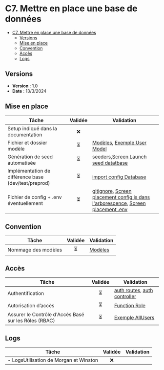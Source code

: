 # C7. Mettre en place une base de données

- [C7. Mettre en place une base de données](#c7-mettre-en-place-une-base-de-données)
  - [Versions](#versions)
  - [Mise en place](#mise-en-place)
  - [Convention](#convention)
  - [Accès](#accès)
  - [Logs](#logs)

## Versions

- **Version** : 1.0
- **Date** : 13/3/2024

## Mise en place

| Tâche                                                | Validée | Validation |
| ---------------------------------------------------- | :-----: | ---------- |
| Setup indiqué dans la documentation                  |   ❌    |            |
| Fichier et dossier modèle                            |   ⏳    |[Modèles](https://github.com/Cynthia-Cyber-Code/NodeJS/tree/70ba3ef0f0994c46ecb428888e0dc23d8be8f3d5/models), [Exemple User Model](https://github.com/Cynthia-Cyber-Code/NodeJS/blob/0033700a12c50bddef73d765e9df0ab0ff790c23/models/user.model.js)|
| Génération de seed automatisée                       |   ⏳    |[seeders](https://github.com/Cynthia-Cyber-Code/NodeJS/tree/0033700a12c50bddef73d765e9df0ab0ff790c23/seeders),[Screen Launch seed datatbase]()|
| Implémentation de différence base (dev/test/preprod) |   ⏳    |[import config Database](https://github.com/Cynthia-Cyber-Code/NodeJS/blob/0033700a12c50bddef73d765e9df0ab0ff790c23/db.js#L6)|
| Fichier de config + .env éventuellement              |   ⏳    |[gitignore](https://github.com/Cynthia-Cyber-Code/NodeJS/blob/0033700a12c50bddef73d765e9df0ab0ff790c23/.gitignore#L2), [Screen placement config.js dans l'arborescence](), [Screen placement .env]()|

## Convention

| Tâche               | Validée | Validation |
| ------------------- | :-----: | ---------- |
| Nommage des modèles |   ⏳    |[Modèles](https://github.com/Cynthia-Cyber-Code/NodeJS/tree/70ba3ef0f0994c46ecb428888e0dc23d8be8f3d5/models)|

## Accès

| Tâche                                                 | Validée | Validation |
| ----------------------------------------------------- | :-----: | ---------- |
| Authentification                                      |    ⏳    |[auth routes](https://github.com/Cynthia-Cyber-Code/NodeJS/blob/b6d7113d9c4b6d4a97853232cbd793d5b06575f5/routes/auth.route.js), [auth controller](https://github.com/Cynthia-Cyber-Code/NodeJS/blob/b6d7113d9c4b6d4a97853232cbd793d5b06575f5/controllers/auth.controller.js)|
| Autorisation d’accès                                  |   ⏳   |[Function Role](https://github.com/Cynthia-Cyber-Code/NodeJS/blob/b6d7113d9c4b6d4a97853232cbd793d5b06575f5/routes/user.route.js#L9)|
| Assurer le Contrôle d'Accès Basé sur les Rôles (RBAC) |   ⏳    |[Exemple AllUsers](https://github.com/Cynthia-Cyber-Code/NodeJS/blob/b6d7113d9c4b6d4a97853232cbd793d5b06575f5/routes/user.route.js#L22)|

## Logs

| Tâche                                  | Validée | Validation |
| -------------------------------------- | :-----: | ---------- |
| - LogsUtilisation de Morgan et Winston |   ❌    |            |
